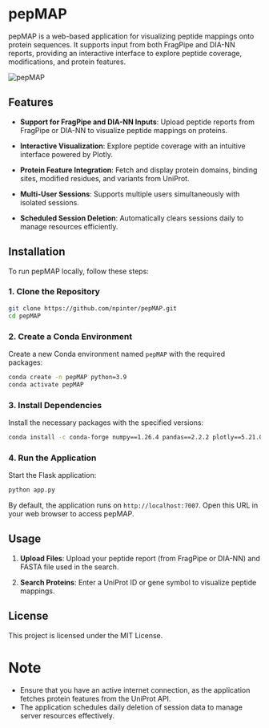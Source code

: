 # pepMAP

pepMAP is a web-based application for visualizing peptide mappings onto protein sequences. It supports input from both FragPipe and DIA-NN reports, providing an interactive interface to explore peptide coverage, modifications, and protein features.

![pepMAP](https://github.com/user-attachments/assets/94a86415-cdc2-4f2d-b1f0-c960d25b2f9a)

## Features

- **Support for FragPipe and DIA-NN Inputs**: Upload peptide reports from FragPipe or DIA-NN to visualize peptide mappings on proteins.

- **Interactive Visualization**: Explore peptide coverage with an intuitive interface powered by Plotly.

- **Protein Feature Integration**: Fetch and display protein domains, binding sites, modified residues, and variants from UniProt.

- **Multi-User Sessions**: Supports multiple users simultaneously with isolated sessions.

- **Scheduled Session Deletion**: Automatically clears sessions daily to manage resources efficiently.

## Installation

To run pepMAP locally, follow these steps:

### 1. Clone the Repository

```bash
git clone https://github.com/npinter/pepMAP.git
cd pepMAP
```

### 2. Create a Conda Environment

Create a new Conda environment named `pepMAP` with the required packages:

```bash
conda create -n pepMAP python=3.9
conda activate pepMAP
```

### 3. Install Dependencies

Install the necessary packages with the specified versions:

```bash
conda install -c conda-forge numpy==1.26.4 pandas==2.2.2 plotly==5.21.0 requests==2.31.0 flask==3.0.3 flask-caching==2.1.0 flask-session==0.8.0 apscheduler==3.10.4
```

### 4. Run the Application

Start the Flask application:

```bash
python app.py
```

By default, the application runs on `http://localhost:7007`. Open this URL in your web browser to access pepMAP.

## Usage

1. **Upload Files**: Upload your peptide report (from FragPipe or DIA-NN) and FASTA file used in the search.

2. **Search Proteins**: Enter a UniProt ID or gene symbol to visualize peptide mappings.


## License

This project is licensed under the MIT License.


# Note

- Ensure that you have an active internet connection, as the application fetches protein features from the UniProt API.
- The application schedules daily deletion of session data to manage server resources effectively.

